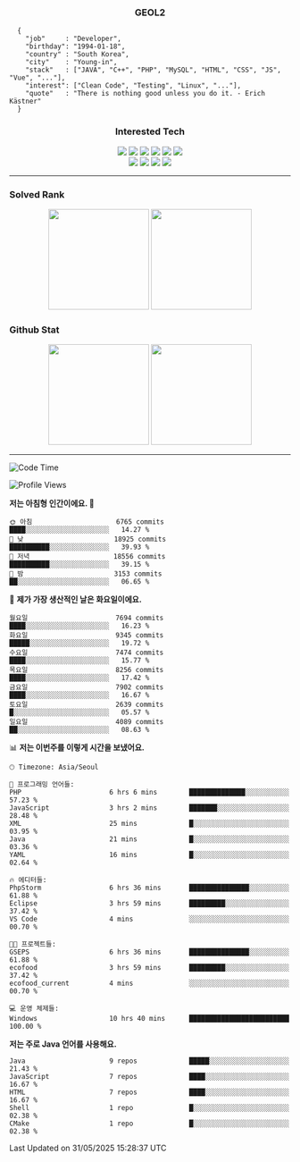<div align="center">

  ### GEOL2
</div>

```
  {
    "job"     : "Developer",
    "birthday": "1994-01-18",
    "country" : "South Korea",
    "city"    : "Young-in",
    "stack"   : ["JAVA", "C++", "PHP", "MySQL", "HTML", "CSS", "JS", "Vue", "..."],
    "interest": ["Clean Code", "Testing", "Linux", "..."], 
    "quote"   : "There is nothing good unless you do it. - Erich Kästner"
  }
  ```
  
<div align="center">
  
  ### Interested Tech
  
  <img src="https://img.shields.io/badge/Laravel-F05340?style=flat-square&logo=Laravel&logoColor=white">
  <img src="https://img.shields.io/badge/SpringBoot-6DB33F?style=flat-square&logo=SpringBoot&logoColor=white">
  <img src="https://img.shields.io/badge/-NestJs-ea2845?style=flat-square&logo=nestjs&logoColor=white">
  <img src="https://img.shields.io/badge/Express-000000?style=flat-square&logo=Express&logoColor=white">
  <img src="https://img.shields.io/badge/Three.js-000000?style=flat-square&logo=Three.js&logoColor=white">
  <img src="https://img.shields.io/badge/OpenAI-%23412991?style=flat-square&logo=openai&logoColor=white">
  <br>
  <img src="https://img.shields.io/badge/Java-ED8B00?style=flat-square&logo=openjdk&logoColor=white">
  <img src="https://img.shields.io/badge/JavaScript-F7DF1E?style=flat-square&logo=JavaScript&logoColor=black">
  <img src="https://img.shields.io/badge/TypeScript-007acc?style=flat-square&logo=TypeScript&logoColor=black">
  <img src="https://img.shields.io/badge/MySQL-4479A1?style=flat-square&logo=mysql&logoColor=white"><br>

</div>

------------

  ### Solved Rank
  
  <div align="center">
    <img height="180em" src="https://mazassumnida.wtf/api/v2/generate_badge?boj=geol2">
    <img height="180em" src="https://leetcard.jacoblin.cool/Geol2?theme=light&font=Gugi&border=0&radius=20">
  </div>
  
  ### Github Stat 
  <div align="center">
    <img height="180em" src="https://github-readme-stats-git-masterrstaa-rickstaa.vercel.app/api?username=geol2&show_icons=true&theme=dark">
    <img height="180em" src="https://github-readme-stats-git-masterrstaa-rickstaa.vercel.app/api/top-langs/?username=geol2&show_icons=true&hide=css,scss,html&layout=compact&theme=dark&count_private=true&langs_count=8">
  </div>
  
------------
<!--START_SECTION:waka-->
![Code Time](http://img.shields.io/badge/Code%20Time-4%2C163%20hrs%2035%20mins-blue)

![Profile Views](http://img.shields.io/badge/Profile%20Views-2-blue)

**저는 아침형 인간이에요. 🐤** 

```text
🌞 아침                     6765 commits        ████░░░░░░░░░░░░░░░░░░░░░   14.27 % 
🌆 낮　                     18925 commits       ██████████░░░░░░░░░░░░░░░   39.93 % 
🌃 저녁                     18556 commits       ██████████░░░░░░░░░░░░░░░   39.15 % 
🌙 밤　                     3153 commits        ██░░░░░░░░░░░░░░░░░░░░░░░   06.65 % 
```
📅 **제가 가장 생산적인 날은 화요일이에요.** 

```text
월요일                      7694 commits        ████░░░░░░░░░░░░░░░░░░░░░   16.23 % 
화요일                      9345 commits        █████░░░░░░░░░░░░░░░░░░░░   19.72 % 
수요일                      7474 commits        ████░░░░░░░░░░░░░░░░░░░░░   15.77 % 
목요일                      8256 commits        ████░░░░░░░░░░░░░░░░░░░░░   17.42 % 
금요일                      7902 commits        ████░░░░░░░░░░░░░░░░░░░░░   16.67 % 
토요일                      2639 commits        █░░░░░░░░░░░░░░░░░░░░░░░░   05.57 % 
일요일                      4089 commits        ██░░░░░░░░░░░░░░░░░░░░░░░   08.63 % 
```


📊 **저는 이번주를 이렇게 시간을 보냈어요.** 

```text
🕑︎ Timezone: Asia/Seoul

💬 프로그래밍 언어들: 
PHP                      6 hrs 6 mins        ██████████████░░░░░░░░░░░   57.23 % 
JavaScript               3 hrs 2 mins        ███████░░░░░░░░░░░░░░░░░░   28.48 % 
XML                      25 mins             █░░░░░░░░░░░░░░░░░░░░░░░░   03.95 % 
Java                     21 mins             █░░░░░░░░░░░░░░░░░░░░░░░░   03.36 % 
YAML                     16 mins             █░░░░░░░░░░░░░░░░░░░░░░░░   02.64 % 

🔥 에디터들: 
PhpStorm                 6 hrs 36 mins       ███████████████░░░░░░░░░░   61.88 % 
Eclipse                  3 hrs 59 mins       █████████░░░░░░░░░░░░░░░░   37.42 % 
VS Code                  4 mins              ░░░░░░░░░░░░░░░░░░░░░░░░░   00.70 % 

🐱‍💻 프로젝트들: 
GSEPS                    6 hrs 36 mins       ███████████████░░░░░░░░░░   61.88 % 
ecofood                  3 hrs 59 mins       █████████░░░░░░░░░░░░░░░░   37.42 % 
ecofood_current          4 mins              ░░░░░░░░░░░░░░░░░░░░░░░░░   00.70 % 

💻 운영 체제들: 
Windows                  10 hrs 40 mins      █████████████████████████   100.00 % 
```

**저는 주로 Java 언어를 사용해요.** 

```text
Java                     9 repos             █████░░░░░░░░░░░░░░░░░░░░   21.43 % 
JavaScript               7 repos             ████░░░░░░░░░░░░░░░░░░░░░   16.67 % 
HTML                     7 repos             ████░░░░░░░░░░░░░░░░░░░░░   16.67 % 
Shell                    1 repo              █░░░░░░░░░░░░░░░░░░░░░░░░   02.38 % 
CMake                    1 repo              █░░░░░░░░░░░░░░░░░░░░░░░░   02.38 % 
```




 Last Updated on 31/05/2025 15:28:37 UTC
<!--END_SECTION:waka-->

<div align="center">
  
  <!-- [![Hits](https://hits.seeyoufarm.com/api/count/incr/badge.svg?url=https%3A%2F%2Fgithub.com%2Fgeol2&count_bg=%2379C83D&title_bg=%23555555&icon=myspace.svg&icon_color=%23E7E7E7&title=hits&edge_flat=false)](https://hits.seeyoufarm.com) -->
  
</div>

<!--
**Geol2/Geol2** is a ✨ _special_ ✨ repository because its `README.md` (this file) appears on your GitHub profile.

Here are some ideas to get you started:
- 🔭 I’m currently working on ...
- 🌱 I’m currently learning ...
- 👯 I’m looking to collaborate on ...
- 🤔 I’m looking for help with ...
- 💬 Ask me about ...
- 📫 How to reach me: ...
- 😄 Pronouns: ...
- ⚡ Fun fact: ...
-->
